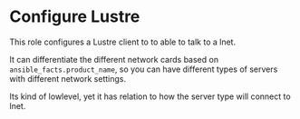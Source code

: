 # Configure Lustre

This role configures a Lustre client to to able to talk to a lnet.

It can differentiate the different network cards based on `ansible_facts.product_name`, so you can have different types of servers with different network settings.

Its kind of lowlevel, yet it has relation to how the server type will connect to lnet.
